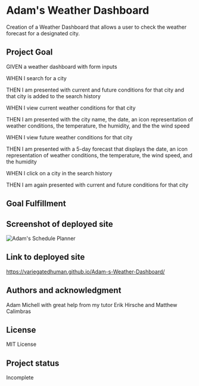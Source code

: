# Adam's Weather Dashboard

Creation of a Weather Dashboard that allows a user to check the weather forecast for a designated city.

## Project Goal

GIVEN a weather dashboard with form inputs

WHEN I search for a city

THEN I am presented with current and future conditions for that city and that city is added to the search history

WHEN I view current weather conditions for that city

THEN I am presented with the city name, the date, an icon representation of weather conditions, the temperature, the humidity, and the the wind speed

WHEN I view future weather conditions for that city

THEN I am presented with a 5-day forecast that displays the date, an icon representation of weather conditions, the temperature, the wind speed, and the humidity

WHEN I click on a city in the search history

THEN I am again presented with current and future conditions for that city

## Goal Fulfillment



## Screenshot of deployed site
![Adam's Schedule Planner](assets/Screenshot_20230109_024137.png)

## Link to deployed site
https://variegatedhuman.github.io/Adam-s-Weather-Dashboard/

## Authors and acknowledgment
Adam Michell with great help from my tutor Erik Hirsche and Matthew Calimbras

## License
MIT License

## Project status
Incomplete
